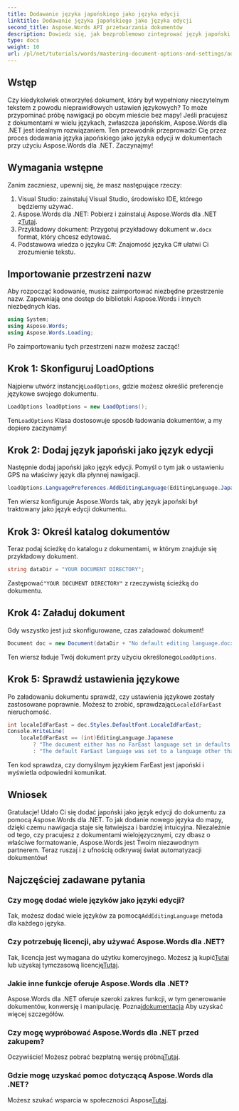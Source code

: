 ```yaml
---
title: Dodawanie języka japońskiego jako języka edycji
linktitle: Dodawanie języka japońskiego jako języka edycji
second_title: Aspose.Words API przetwarzania dokumentów
description: Dowiedz się, jak bezproblemowo zintegrować język japoński jako język edycji w dokumentach za pomocą Aspose.Words dla .NET. Ten przewodnik krok po kroku.
type: docs
weight: 10
url: /pl/net/tutorials/words/mastering-document-options-and-settings/adding-japanese-as-editing-languages/
---
```

## Wstęp

Czy kiedykolwiek otworzyłeś dokument, który był wypełniony nieczytelnym tekstem z powodu nieprawidłowych ustawień językowych? To może przypominać próbę nawigacji po obcym mieście bez mapy! Jeśli pracujesz z dokumentami w wielu językach, zwłaszcza japońskim, Aspose.Words dla .NET jest idealnym rozwiązaniem. Ten przewodnik przeprowadzi Cię przez proces dodawania języka japońskiego jako języka edycji w dokumentach przy użyciu Aspose.Words dla .NET. Zaczynajmy!

## Wymagania wstępne

Zanim zaczniesz, upewnij się, że masz następujące rzeczy:

1. Visual Studio: zainstaluj Visual Studio, środowisko IDE, którego będziemy używać.
2.  Aspose.Words dla .NET: Pobierz i zainstaluj Aspose.Words dla .NET z[Tutaj](https://releases.aspose.com/words/net/).
3.  Przykładowy dokument: Przygotuj przykładowy dokument w`.docx` format, który chcesz edytować.
4. Podstawowa wiedza o języku C#: Znajomość języka C# ułatwi Ci zrozumienie tekstu.

## Importowanie przestrzeni nazw

Aby rozpocząć kodowanie, musisz zaimportować niezbędne przestrzenie nazw. Zapewniają one dostęp do biblioteki Aspose.Words i innych niezbędnych klas.

```csharp
using System;
using Aspose.Words;
using Aspose.Words.Loading;
```

Po zaimportowaniu tych przestrzeni nazw możesz zacząć!

## Krok 1: Skonfiguruj LoadOptions

 Najpierw utwórz instancję`LoadOptions`, gdzie możesz określić preferencje językowe swojego dokumentu.

```csharp
LoadOptions loadOptions = new LoadOptions();
```

 Ten`LoadOptions` Klasa dostosowuje sposób ładowania dokumentów, a my dopiero zaczynamy!

## Krok 2: Dodaj język japoński jako język edycji

Następnie dodaj japoński jako język edycji. Pomyśl o tym jak o ustawieniu GPS na właściwy język dla płynnej nawigacji.

```csharp
loadOptions.LanguagePreferences.AddEditingLanguage(EditingLanguage.Japanese);
```

Ten wiersz konfiguruje Aspose.Words tak, aby język japoński był traktowany jako język edycji dokumentu.

## Krok 3: Określ katalog dokumentów

Teraz podaj ścieżkę do katalogu z dokumentami, w którym znajduje się przykładowy dokument.

```csharp
string dataDir = "YOUR DOCUMENT DIRECTORY";
```

 Zastępować`"YOUR DOCUMENT DIRECTORY"` z rzeczywistą ścieżką do dokumentu.

## Krok 4: Załaduj dokument

Gdy wszystko jest już skonfigurowane, czas załadować dokument!

```csharp
Document doc = new Document(dataDir + "No default editing language.docx", loadOptions);
```

 Ten wiersz ładuje Twój dokument przy użyciu określonego`LoadOptions`.

## Krok 5: Sprawdź ustawienia językowe

 Po załadowaniu dokumentu sprawdź, czy ustawienia językowe zostały zastosowane poprawnie. Możesz to zrobić, sprawdzając`LocaleIdFarEast` nieruchomość.

```csharp
int localeIdFarEast = doc.Styles.DefaultFont.LocaleIdFarEast;
Console.WriteLine(
    localeIdFarEast == (int)EditingLanguage.Japanese
        ? "The document either has no FarEast language set in defaults or it was set to Japanese originally."
        : "The default FarEast language was set to a language other than Japanese, so it is not overridden.");
```

Ten kod sprawdza, czy domyślnym językiem FarEast jest japoński i wyświetla odpowiedni komunikat.

## Wniosek

Gratulacje! Udało Ci się dodać japoński jako język edycji do dokumentu za pomocą Aspose.Words dla .NET. To jak dodanie nowego języka do mapy, dzięki czemu nawigacja staje się łatwiejsza i bardziej intuicyjna. Niezależnie od tego, czy pracujesz z dokumentami wielojęzycznymi, czy dbasz o właściwe formatowanie, Aspose.Words jest Twoim niezawodnym partnerem. Teraz ruszaj i z ufnością odkrywaj świat automatyzacji dokumentów!

## Najczęściej zadawane pytania

### Czy mogę dodać wiele języków jako języki edycji?
 Tak, możesz dodać wiele języków za pomocą`AddEditingLanguage` metoda dla każdego języka.

### Czy potrzebuję licencji, aby używać Aspose.Words dla .NET?
 Tak, licencja jest wymagana do użytku komercyjnego. Możesz ją kupić[Tutaj](https://purchase.aspose.com/buy) lub uzyskaj tymczasową licencję[Tutaj](https://purchase.aspose.com/temporary-license/).

### Jakie inne funkcje oferuje Aspose.Words dla .NET?
Aspose.Words dla .NET oferuje szeroki zakres funkcji, w tym generowanie dokumentów, konwersję i manipulację. Poznaj[dokumentacja](https://reference.aspose.com/words/net/) Aby uzyskać więcej szczegółów.

### Czy mogę wypróbować Aspose.Words dla .NET przed zakupem?
 Oczywiście! Możesz pobrać bezpłatną wersję próbną[Tutaj](https://releases.aspose.com/).

### Gdzie mogę uzyskać pomoc dotyczącą Aspose.Words dla .NET?
 Możesz szukać wsparcia w społeczności Aspose[Tutaj](https://forum.aspose.com/c/words/8).